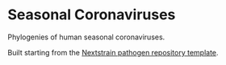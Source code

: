 # Seasonal Coronaviruses

Phylogenies of human seasonal coronaviruses.

Built starting from the [Nextstrain pathogen repository template][].

[Nextstrain pathogen repository template]: https://github.com/nextstrain/pathogen-repo-guide/
